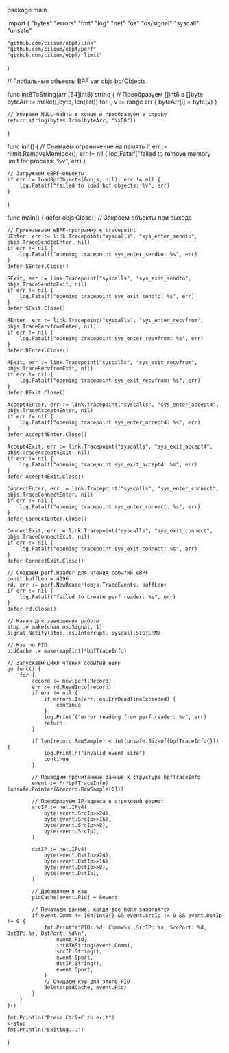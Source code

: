 package main

import (
	"bytes"
	"errors"
	"fmt"
	"log"
	"net"
	"os"
	"os/signal"
	"syscall"
	"unsafe"

	"github.com/cilium/ebpf/link"
	"github.com/cilium/ebpf/perf"
	"github.com/cilium/ebpf/rlimit"
)

// Глобальные объекты BPF
var objs bpfObjects

func int8ToString(arr [64]int8) string {
	// Преобразуем []int8 в []byte
	byteArr := make([]byte, len(arr))
	for i, v := range arr {
		byteArr[i] = byte(v)
	}

	// Убираем NULL-байты в конце и преобразуем в строку
	return string(bytes.Trim(byteArr, "\x00"))
}

func init() {
	// Снимаем ограничение на память
	if err := rlimit.RemoveMemlock(); err != nil {
		log.Fatalf("failed to remove memory limit for process: %v", err)
	}

	// Загружаем eBPF-объекты
	if err := loadBpfObjects(&objs, nil); err != nil {
		log.Fatalf("failed to load bpf objects: %v", err)
	}
}

func main() {
	defer objs.Close() // Закроем объекты при выходе

	// Привязываем eBPF-программу к tracepoint
	SEnter, err := link.Tracepoint("syscalls", "sys_enter_sendto", objs.TraceSendtoEnter, nil)
	if err != nil {
		log.Fatalf("opening tracepoint sys_enter_sendto: %s", err)
	}
	defer SEnter.Close()

	SExit, err := link.Tracepoint("syscalls", "sys_exit_sendto", objs.TraceSendtoExit, nil)
	if err != nil {
		log.Fatalf("opening tracepoint sys_exit_sendto: %s", err)
	}
	defer SExit.Close()

	REnter, err := link.Tracepoint("syscalls", "sys_enter_recvfrom", objs.TraceRecvfromEnter, nil)
	if err != nil {
		log.Fatalf("opening tracepoint sys_enter_recvfrom: %s", err)
	}
	defer REnter.Close()

	RExit, err := link.Tracepoint("syscalls", "sys_exit_recvfrom", objs.TraceRecvfromExit, nil)
	if err != nil {
		log.Fatalf("opening tracepoint sys_exit_recvfrom: %s", err)
	}
	defer RExit.Close()

	Accept4Enter, err := link.Tracepoint("syscalls", "sys_enter_accept4", objs.TraceAccept4Enter, nil)
	if err != nil {
		log.Fatalf("opening tracepoint sys_enter_accept4: %s", err)
	}
	defer Accept4Enter.Close()

	Accept4Exit, err := link.Tracepoint("syscalls", "sys_exit_accept4", objs.TraceAccept4Exit, nil)
	if err != nil {
		log.Fatalf("opening tracepoint sys_exit_accept4: %s", err)
	}
	defer Accept4Exit.Close()

	ConnectEnter, err := link.Tracepoint("syscalls", "sys_enter_connect", objs.TraceConnectEnter, nil)
	if err != nil {
		log.Fatalf("opening tracepoint sys_enter_connect: %s", err)
	}
	defer ConnectEnter.Close()

	ConnectExit, err := link.Tracepoint("syscalls", "sys_exit_connect", objs.TraceConnectExit, nil)
	if err != nil {
		log.Fatalf("opening tracepoint sys_exit_connect: %s", err)
	}
	defer ConnectExit.Close()

	// Создаем perf.Reader для чтения событий eBPF
	const buffLen = 4096
	rd, err := perf.NewReader(objs.TraceEvents, buffLen)
	if err != nil {
		log.Fatalf("failed to create perf reader: %s", err)
	}
	defer rd.Close()

	// Канал для завершения работы
	stop := make(chan os.Signal, 1)
	signal.Notify(stop, os.Interrupt, syscall.SIGTERM)

	// Кэш по PID
	pidCache := make(map[int]*bpfTraceInfo)

	// Запускаем цикл чтения событий eBPF
	go func() {
		for {
			record := new(perf.Record)
			err := rd.ReadInto(record)
			if err != nil {
				if errors.Is(err, os.ErrDeadlineExceeded) {
					continue
				}
				log.Printf("error reading from perf reader: %v", err)
				return
			}

			if len(record.RawSample) < int(unsafe.Sizeof(bpfTraceInfo{})) {
				log.Println("invalid event size")
				continue
			}

			// Приводим прочитанные данные к структуре bpfTraceInfo
			event := *(*bpfTraceInfo)(unsafe.Pointer(&record.RawSample[0]))

			// Преобразуем IP-адреса в строковый формат
			srcIP := net.IPv4(
				byte(event.SrcIp>>24),
				byte(event.SrcIp>>16),
				byte(event.SrcIp>>8),
				byte(event.SrcIp),
			)

			dstIP := net.IPv4(
				byte(event.DstIp>>24),
				byte(event.DstIp>>16),
				byte(event.DstIp>>8),
				byte(event.DstIp),
			)

			// Добавляем в кэш
			pidCache[event.Pid] = &event

			// Печатаем данные, когда все поля заполнятся
			if event.Comm != [64]int8{} && event.SrcIp != 0 && event.DstIp != 0 {
				fmt.Printf("PID: %d, Comm=%s ,SrcIP: %s, SrcPort: %d, DstIP: %s, DstPort: %d\n",
					event.Pid,
					int8ToString(event.Comm),
					srcIP.String(),
					event.Sport,
					dstIP.String(),
					event.Dport,
				)
				// Очищаем кэш для этого PID
				delete(pidCache, event.Pid)
			}
		}
	}()

	fmt.Println("Press Ctrl+C to exit")
	<-stop
	fmt.Println("Exiting...")
}



